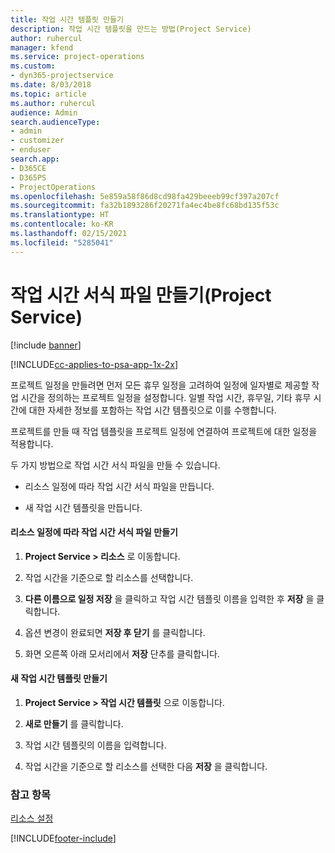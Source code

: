 ```yaml
---
title: 작업 시간 템플릿 만들기
description: 작업 시간 템플릿을 만드는 방법(Project Service)
author: ruhercul
manager: kfend
ms.service: project-operations
ms.custom:
- dyn365-projectservice
ms.date: 8/03/2018
ms.topic: article
ms.author: ruhercul
audience: Admin
search.audienceType:
- admin
- customizer
- enduser
search.app:
- D365CE
- D365PS
- ProjectOperations
ms.openlocfilehash: 5e859a58f86d8cd98fa429beeeb99cf397a207cf
ms.sourcegitcommit: fa32b1893286f20271fa4ec4be8fc68bd135f53c
ms.translationtype: HT
ms.contentlocale: ko-KR
ms.lasthandoff: 02/15/2021
ms.locfileid: "5285041"
---
```

# <a name="create-a-work-hours-template-project-service"></a>작업 시간 서식 파일 만들기(Project Service)

[!include [banner](../includes/psa-now-project-operations.md)]

[!INCLUDE[cc-applies-to-psa-app-1x-2x](../includes/cc-applies-to-psa-app-1x-2x.md)]

프로젝트 일정을 만들려면 먼저 모든 휴무 일정을 고려하여 일정에 일자별로 제공할 작업 시간을 정의하는 프로젝트 일정을 설정합니다. 일별 작업 시간, 휴무일, 기타 휴무 시간에 대한 자세한 정보를 포함하는 작업 시간 템플릿으로 이를 수행합니다.  
  
 프로젝트를 만들 때 작업 템플릿을 프로젝트 일정에 연결하여 프로젝트에 대한 일정을 적용합니다.  
  
 두 가지 방법으로 작업 시간 서식 파일을 만들 수 있습니다.  
  
-   리소스 일정에 따라 작업 시간 서식 파일을 만듭니다.  
  
-   새 작업 시간 템플릿을 만듭니다.  
  
#### <a name="to-create-a-work-hours-template-based-on-a-resources-calendar"></a>리소스 일정에 따라 작업 시간 서식 파일 만들기  
  
1.  **Project Service > 리소스** 로 이동합니다.  
  
2.  작업 시간을 기준으로 할 리소스를 선택합니다.  
  
3.  **다른 이름으로 일정 저장** 을 클릭하고 작업 시간 템플릿 이름을 입력한 후 **저장** 을 클릭합니다.  
  
4.  옵션 변경이 완료되면 **저장 후 닫기** 를 클릭합니다.  
  
5.  화면 오른쪽 아래 모서리에서 **저장** 단추를 클릭합니다.  
  
#### <a name="to-create-a-new-work-hours-template"></a>새 작업 시간 템플릿 만들기  
  
1.  **Project Service > 작업 시간 템플릿** 으로 이동합니다.  
  
2.  **새로 만들기** 를 클릭합니다.  
  
3.  작업 시간 템플릿의 이름을 입력합니다.  
  
4.  작업 시간을 기준으로 할 리소스를 선택한 다음 **저장** 을 클릭합니다.  
  
### <a name="see-also"></a>참고 항목  
 [리소스 설정](../psa/set-up-resources.md)


[!INCLUDE[footer-include](../includes/footer-banner.md)]